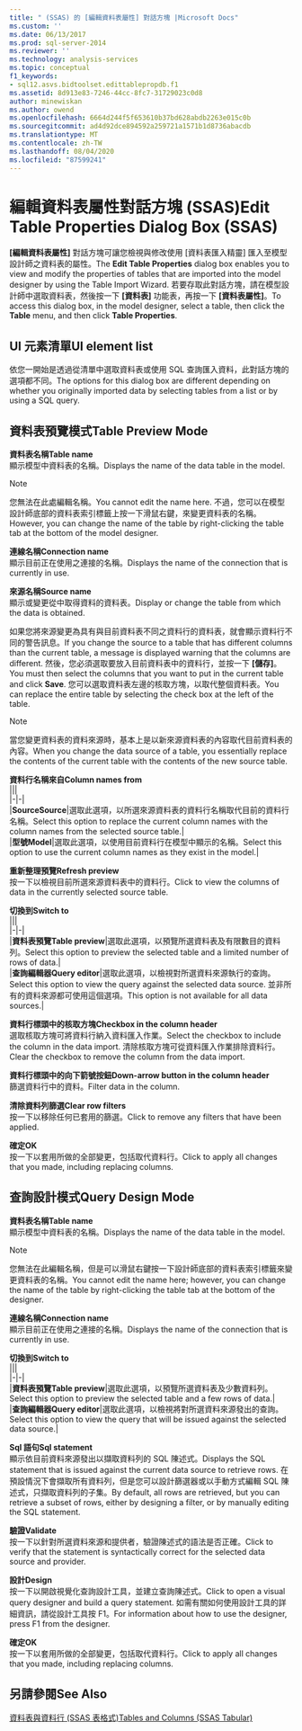```yaml
---
title: " (SSAS) 的 [編輯資料表屬性] 對話方塊 |Microsoft Docs"
ms.custom: ''
ms.date: 06/13/2017
ms.prod: sql-server-2014
ms.reviewer: ''
ms.technology: analysis-services
ms.topic: conceptual
f1_keywords:
- sql12.asvs.bidtoolset.edittablepropdb.f1
ms.assetid: 8d913e83-7246-44cc-8fc7-31729023c0d8
author: minewiskan
ms.author: owend
ms.openlocfilehash: 6664d244f5f653610b37bd628abdb2263e015c0b
ms.sourcegitcommit: ad4d92dce894592a259721a1571b1d8736abacdb
ms.translationtype: MT
ms.contentlocale: zh-TW
ms.lasthandoff: 08/04/2020
ms.locfileid: "87599241"
---
```

# <a name="edit-table-properties-dialog-box-ssas"></a><span data-ttu-id="81ace-102">編輯資料表屬性對話方塊 (SSAS)</span><span class="sxs-lookup"><span data-stu-id="81ace-102">Edit Table Properties Dialog Box (SSAS)</span></span>
  <span data-ttu-id="81ace-103">**[編輯資料表屬性]** 對話方塊可讓您檢視與修改使用 [資料表匯入精靈] 匯入至模型設計師之資料表的屬性。</span><span class="sxs-lookup"><span data-stu-id="81ace-103">The **Edit Table Properties** dialog box enables you to view and modify the properties of tables that are imported into the model designer by using the Table Import Wizard.</span></span> <span data-ttu-id="81ace-104">若要存取此對話方塊，請在模型設計師中選取資料表，然後按一下 **[資料表]** 功能表，再按一下 **[資料表屬性]**。</span><span class="sxs-lookup"><span data-stu-id="81ace-104">To access this dialog box, in the model designer, select a table, then click the **Table** menu, and then click **Table Properties**.</span></span>  
  
## <a name="ui-element-list"></a><span data-ttu-id="81ace-105">UI 元素清單</span><span class="sxs-lookup"><span data-stu-id="81ace-105">UI element list</span></span>  
 <span data-ttu-id="81ace-106">依您一開始是透過從清單中選取資料表或使用 SQL 查詢匯入資料，此對話方塊的選項都不同。</span><span class="sxs-lookup"><span data-stu-id="81ace-106">The options for this dialog box are different depending on whether you originally imported data by selecting tables from a list or by using a SQL query.</span></span>  
  
## <a name="table-preview-mode"></a><span data-ttu-id="81ace-107">資料表預覽模式</span><span class="sxs-lookup"><span data-stu-id="81ace-107">Table Preview Mode</span></span>  
 <span data-ttu-id="81ace-108">**資料表名稱**</span><span class="sxs-lookup"><span data-stu-id="81ace-108">**Table name**</span></span>  
 <span data-ttu-id="81ace-109">顯示模型中資料表的名稱。</span><span class="sxs-lookup"><span data-stu-id="81ace-109">Displays the name of the data table in the model.</span></span>  
  
> [!NOTE]  
>  <span data-ttu-id="81ace-110">您無法在此處編輯名稱。</span><span class="sxs-lookup"><span data-stu-id="81ace-110">You cannot edit the name here.</span></span> <span data-ttu-id="81ace-111">不過，您可以在模型設計師底部的資料表索引標籤上按一下滑鼠右鍵，來變更資料表的名稱。</span><span class="sxs-lookup"><span data-stu-id="81ace-111">However, you can change the name of the table by right-clicking the table tab at the bottom of the model designer.</span></span>  
  
 <span data-ttu-id="81ace-112">**連線名稱**</span><span class="sxs-lookup"><span data-stu-id="81ace-112">**Connection name**</span></span>  
 <span data-ttu-id="81ace-113">顯示目前正在使用之連接的名稱。</span><span class="sxs-lookup"><span data-stu-id="81ace-113">Displays the name of the connection that is currently in use.</span></span>  
  
 <span data-ttu-id="81ace-114">**來源名稱**</span><span class="sxs-lookup"><span data-stu-id="81ace-114">**Source name**</span></span>  
 <span data-ttu-id="81ace-115">顯示或變更從中取得資料的資料表。</span><span class="sxs-lookup"><span data-stu-id="81ace-115">Display or change the table from which the data is obtained.</span></span>  
  
 <span data-ttu-id="81ace-116">如果您將來源變更為具有與目前資料表不同之資料行的資料表，就會顯示資料行不同的警告訊息。</span><span class="sxs-lookup"><span data-stu-id="81ace-116">If you change the source to a table that has different columns than the current table, a message is displayed warning that the columns are different.</span></span> <span data-ttu-id="81ace-117">然後，您必須選取要放入目前資料表中的資料行，並按一下 **[儲存]**。</span><span class="sxs-lookup"><span data-stu-id="81ace-117">You must then select the columns that you want to put in the current table and click **Save**.</span></span> <span data-ttu-id="81ace-118">您可以選取資料表左邊的核取方塊，以取代整個資料表。</span><span class="sxs-lookup"><span data-stu-id="81ace-118">You can replace the entire table by selecting the check box at the left of the table.</span></span>  
  
> [!NOTE]  
>  <span data-ttu-id="81ace-119">當您變更資料表的資料來源時，基本上是以新來源資料表的內容取代目前資料表的內容。</span><span class="sxs-lookup"><span data-stu-id="81ace-119">When you change the data source of a table, you essentially replace the contents of the current table with the contents of the new source table.</span></span>  
  
 <span data-ttu-id="81ace-120">**資料行名稱來自**</span><span class="sxs-lookup"><span data-stu-id="81ace-120">**Column names from**</span></span>  
 |||  
|-|-|  
|<span data-ttu-id="81ace-121">**Source**</span><span class="sxs-lookup"><span data-stu-id="81ace-121">**Source**</span></span>|<span data-ttu-id="81ace-122">選取此選項，以所選來源資料表的資料行名稱取代目前的資料行名稱。</span><span class="sxs-lookup"><span data-stu-id="81ace-122">Select this option to replace the current column names with the column names from the selected source table.</span></span>|  
|<span data-ttu-id="81ace-123">**型號**</span><span class="sxs-lookup"><span data-stu-id="81ace-123">**Model**</span></span>|<span data-ttu-id="81ace-124">選取此選項，以使用目前資料行在模型中顯示的名稱。</span><span class="sxs-lookup"><span data-stu-id="81ace-124">Select this option to use the current column names as they exist in the model.</span></span>|  
  
 <span data-ttu-id="81ace-125">**重新整理預覽**</span><span class="sxs-lookup"><span data-stu-id="81ace-125">**Refresh preview**</span></span>  
 <span data-ttu-id="81ace-126">按一下以檢視目前所選來源資料表中的資料行。</span><span class="sxs-lookup"><span data-stu-id="81ace-126">Click to view the columns of data in the currently selected source table.</span></span>  
  
 <span data-ttu-id="81ace-127">**切換到**</span><span class="sxs-lookup"><span data-stu-id="81ace-127">**Switch to**</span></span>  
 |||  
|-|-|  
|<span data-ttu-id="81ace-128">**資料表預覽**</span><span class="sxs-lookup"><span data-stu-id="81ace-128">**Table preview**</span></span>|<span data-ttu-id="81ace-129">選取此選項，以預覽所選資料表及有限數目的資料列。</span><span class="sxs-lookup"><span data-stu-id="81ace-129">Select this option to preview the selected table and a limited number of rows of data.</span></span>|  
|<span data-ttu-id="81ace-130">**查詢編輯器**</span><span class="sxs-lookup"><span data-stu-id="81ace-130">**Query editor**</span></span>|<span data-ttu-id="81ace-131">選取此選項，以檢視對所選資料來源執行的查詢。</span><span class="sxs-lookup"><span data-stu-id="81ace-131">Select this option to view the query against the selected data source.</span></span> <span data-ttu-id="81ace-132">並非所有的資料來源都可使用這個選項。</span><span class="sxs-lookup"><span data-stu-id="81ace-132">This option is not available for all data sources.</span></span>|  
  
 <span data-ttu-id="81ace-133">**資料行標頭中的核取方塊**</span><span class="sxs-lookup"><span data-stu-id="81ace-133">**Checkbox in the column header**</span></span>  
 <span data-ttu-id="81ace-134">選取核取方塊可將資料行納入資料匯入作業。</span><span class="sxs-lookup"><span data-stu-id="81ace-134">Select the checkbox to include the column in the data import.</span></span> <span data-ttu-id="81ace-135">清除核取方塊可從資料匯入作業排除資料行。</span><span class="sxs-lookup"><span data-stu-id="81ace-135">Clear the checkbox to remove the column from the data import.</span></span>  
  
 <span data-ttu-id="81ace-136">**資料行標頭中的向下箭號按鈕**</span><span class="sxs-lookup"><span data-stu-id="81ace-136">**Down-arrow button in the column header**</span></span>  
 <span data-ttu-id="81ace-137">篩選資料行中的資料。</span><span class="sxs-lookup"><span data-stu-id="81ace-137">Filter data in the column.</span></span>  
  
 <span data-ttu-id="81ace-138">**清除資料列篩選**</span><span class="sxs-lookup"><span data-stu-id="81ace-138">**Clear row filters**</span></span>  
 <span data-ttu-id="81ace-139">按一下以移除任何已套用的篩選。</span><span class="sxs-lookup"><span data-stu-id="81ace-139">Click to remove any filters that have been applied.</span></span>  
  
 <span data-ttu-id="81ace-140">**確定**</span><span class="sxs-lookup"><span data-stu-id="81ace-140">**OK**</span></span>  
 <span data-ttu-id="81ace-141">按一下以套用所做的全部變更，包括取代資料行。</span><span class="sxs-lookup"><span data-stu-id="81ace-141">Click to apply all changes that you made, including replacing columns.</span></span>  
  
## <a name="query-design-mode"></a><span data-ttu-id="81ace-142">查詢設計模式</span><span class="sxs-lookup"><span data-stu-id="81ace-142">Query Design Mode</span></span>  
 <span data-ttu-id="81ace-143">**資料表名稱**</span><span class="sxs-lookup"><span data-stu-id="81ace-143">**Table name**</span></span>  
 <span data-ttu-id="81ace-144">顯示模型中資料表的名稱。</span><span class="sxs-lookup"><span data-stu-id="81ace-144">Displays the name of the data table in the model.</span></span>  
  
> [!NOTE]  
>  <span data-ttu-id="81ace-145">您無法在此編輯名稱，但是可以滑鼠右鍵按一下設計師底部的資料表索引標籤來變更資料表的名稱。</span><span class="sxs-lookup"><span data-stu-id="81ace-145">You cannot edit the name here; however, you can change the name of the table by right-clicking the table tab at the bottom of the designer.</span></span>  
  
 <span data-ttu-id="81ace-146">**連線名稱**</span><span class="sxs-lookup"><span data-stu-id="81ace-146">**Connection name**</span></span>  
 <span data-ttu-id="81ace-147">顯示目前正在使用之連接的名稱。</span><span class="sxs-lookup"><span data-stu-id="81ace-147">Displays the name of the connection that is currently in use.</span></span>  
  
 <span data-ttu-id="81ace-148">**切換到**</span><span class="sxs-lookup"><span data-stu-id="81ace-148">**Switch to**</span></span>  
 |||  
|-|-|  
|<span data-ttu-id="81ace-149">**資料表預覽**</span><span class="sxs-lookup"><span data-stu-id="81ace-149">**Table preview**</span></span>|<span data-ttu-id="81ace-150">選取此選項，以預覽所選資料表及少數資料列。</span><span class="sxs-lookup"><span data-stu-id="81ace-150">Select this option to preview the selected table and a few rows of data.</span></span>|  
|<span data-ttu-id="81ace-151">**查詢編輯器**</span><span class="sxs-lookup"><span data-stu-id="81ace-151">**Query editor**</span></span>|<span data-ttu-id="81ace-152">選取此選項，以檢視將對所選資料來源發出的查詢。</span><span class="sxs-lookup"><span data-stu-id="81ace-152">Select this option to view the query that will be issued against the selected data source.</span></span>|  
  
 <span data-ttu-id="81ace-153">**Sql 語句**</span><span class="sxs-lookup"><span data-stu-id="81ace-153">**Sql statement**</span></span>  
 <span data-ttu-id="81ace-154">顯示依目前資料來源發出以擷取資料列的 SQL 陳述式。</span><span class="sxs-lookup"><span data-stu-id="81ace-154">Displays the SQL statement that is issued against the current data source to retrieve rows.</span></span> <span data-ttu-id="81ace-155">在預設情況下會擷取所有資料列，但是您可以設計篩選器或以手動方式編輯 SQL 陳述式，只擷取資料列的子集。</span><span class="sxs-lookup"><span data-stu-id="81ace-155">By default, all rows are retrieved, but you can retrieve a subset of rows, either by designing a filter, or by manually editing the SQL statement.</span></span>  
  
 <span data-ttu-id="81ace-156">**驗證**</span><span class="sxs-lookup"><span data-stu-id="81ace-156">**Validate**</span></span>  
 <span data-ttu-id="81ace-157">按一下以針對所選資料來源和提供者，驗證陳述式的語法是否正確。</span><span class="sxs-lookup"><span data-stu-id="81ace-157">Click to verify that the statement is syntactically correct for the selected data source and provider.</span></span>  
  
 <span data-ttu-id="81ace-158">**設計**</span><span class="sxs-lookup"><span data-stu-id="81ace-158">**Design**</span></span>  
 <span data-ttu-id="81ace-159">按一下以開啟視覺化查詢設計工具，並建立查詢陳述式。</span><span class="sxs-lookup"><span data-stu-id="81ace-159">Click to open a visual query designer and build a query statement.</span></span> <span data-ttu-id="81ace-160">如需有關如何使用設計工具的詳細資訊，請從設計工具按 F1。</span><span class="sxs-lookup"><span data-stu-id="81ace-160">For information about how to use the designer, press F1 from the designer.</span></span>  
  
 <span data-ttu-id="81ace-161">**確定**</span><span class="sxs-lookup"><span data-stu-id="81ace-161">**OK**</span></span>  
 <span data-ttu-id="81ace-162">按一下以套用所做的全部變更，包括取代資料行。</span><span class="sxs-lookup"><span data-stu-id="81ace-162">Click to apply all changes that you made, including replacing columns.</span></span>  
  
## <a name="see-also"></a><span data-ttu-id="81ace-163">另請參閱</span><span class="sxs-lookup"><span data-stu-id="81ace-163">See Also</span></span>  
 [<span data-ttu-id="81ace-164">資料表與資料行 &#40;SSAS 表格式&#41;</span><span class="sxs-lookup"><span data-stu-id="81ace-164">Tables and Columns &#40;SSAS Tabular&#41;</span></span>](tabular-models/tables-and-columns-ssas-tabular.md)  
  
  
